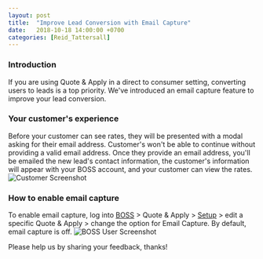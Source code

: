 ```yaml
---
layout: post
title:  "Improve Lead Conversion with Email Capture"
date:   2018-10-18 14:00:00 +0700
categories: [Reid_Tattersall]
---
```

### Introduction
If you are using Quote & Apply in a direct to consumer setting, converting users to leads is a top priority. We've introduced an email capture feature to improve your lead conversion.

### Your customer's experience
Before your customer can see rates, they will be presented with a modal asking for their email address. Customer's won't be able to continue without providing a valid email address. Once they provide an email address, you'll be emailed the new lead's contact information, the customer's information will appear with your BOSS account, and your customer can view the rates.
![Customer Screenshot](https://s3-us-west-2.amazonaws.com/portal-pictures/2018-10-18-improve-lead-conversion-with-email-capture2.png "Customer Screenshot")


### How to enable email capture
To enable email capture, log into [BOSS](https://app.back9ins.com) > Quote & Apply > [Setup](https://app.back9ins.com/#/electronic_applications/setup) > edit a specific Quote & Apply > change the option for Email Capture. By default, email capture is off.
![BOSS User Screenshot](https://s3-us-west-2.amazonaws.com/portal-pictures/2018-10-18-improve-lead-conversion-with-email-capture1.png "BOSS User Screenshot")

Please help us by sharing your feedback, thanks!
